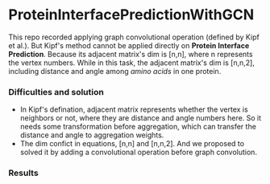 # ProteinInterfacePredictionWithGCN
This repo recorded applying graph convolutional operation (defined by Kipf et al.). But Kipf's method cannot be applied directly on **Protein Interface Prediction**. Because its adjacent matrix's dim is [n,n], where n represents the vertex numbers. While in this task, the adjacent matrix's dim is [n,n,2], including distance and angle among *amino acids* in one protein.
### Difficulties and solution
* In Kipf's defination, adjacent matrix represents whether the vertex is neighbors or not, where they are distance and angle numbers here. So it needs some transformation before aggregation, which can transfer the distance and angle to aggregation weights.
* The dim confict in equations, [n,n] and [n,n,2].
And we proposed to solved it by adding a convolutional operation before graph convolution.
### Results

